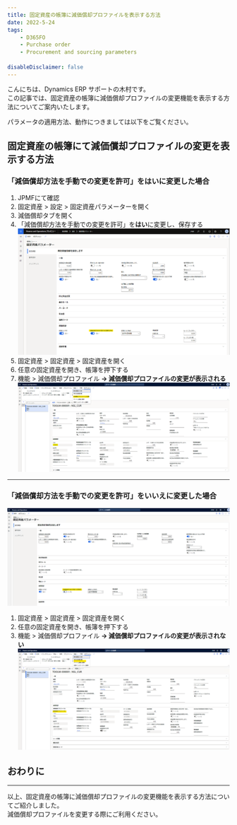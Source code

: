 ```yaml
---
title: 固定資産の帳簿に減価償却プロファイルを表示する方法
date: 2022-5-24
tags: 
    - D365FO
    - Purchase order
    - Procurement and sourcing parameters
    
disableDisclaimer: false
---
```


こんにちは、Dynamics ERP サポートの木村です。  
この記事では、固定資産の帳簿に減価償却プロファイルの変更機能を表示する方法についてご案内いたします。  

<!-- more -->
パラメータの適用方法、動作につきましては以下をご覧ください。  

## 固定資産の帳簿にて減価償却プロファイルの変更を表示する方法
### 「減価償却方法を手動での変更を許可」を**はい**に変更した場合
1. JPMFにて確認
1. 固定資産 > 設定 > 固定資産パラメーターを開く
1. 減価償却タブを開く
1. 「減価償却方法を手動での変更を許可」を**はい**に変更し、保存する
![](./show-depreciationprofile/show-depreciationprofile_1.png)
1. 固定資産 > 固定資産 > 固定資産を開く 
1. 任意の固定資産を開き、帳簿を押下する
1. 機能 > 減価償却プロファイル
**-> 減価償却プロファイルの変更が表示される**
![](./show-depreciationprofile/show-depreciationprofile_2.png)
***  

### 「減価償却方法を手動での変更を許可」を**いいえ**に変更した場合
![](./show-depreciationprofile/show-depreciationprofile_3.png)
1. 固定資産 > 固定資産 > 固定資産を開く 
1. 任意の固定資産を開き、帳簿を押下する
1. 機能 > 減価償却プロファイル
**-> 減価償却プロファイルの変更が表示されない**
![](./show-depreciationprofile/show-depreciationprofile_4.png)

## おわりに
---
以上、固定資産の帳簿に減価償却プロファイルの変更機能を表示する方法についてご紹介しました。  
減価償却プロファイルを変更する際にご利用ください。